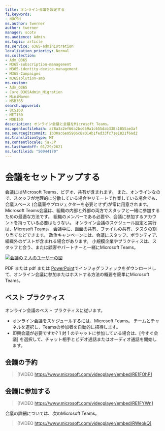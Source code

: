 ```yaml
---
title: オンライン会議を設定する
f1.keywords:
- NOCSH
ms.author: twerner
author: twerner
manager: scotv
ms.audience: Admin
ms.topic: article
ms.service: o365-administration
localization_priority: Normal
ms.collection:
- Adm_O365
- M365-subscription-management
- M365-identity-device-management
- M365-Campaigns
- m365solution-smb
ms.custom:
- Adm_O365
- Core_O365Admin_Migration
- MiniMaven
- MSB365
search.appverid:
- BCS160
- MET150
- MOE150
description: オンライン会議と会議をMicrosoft Teams。
ms.openlocfilehash: a78a3a2ef66a2bc659a1c655dab338a1055ae3af
ms.sourcegitcommit: 1b30ac6e05906c8a014b1fed33fc71e1821f6ad2
ms.translationtype: MT
ms.contentlocale: ja-JP
ms.lasthandoff: 01/29/2021
ms.locfileid: "50044170"
---
```

# <a name="set-up-meetings"></a>会議をセットアップする

会議にはMicrosoft Teams、ビデオ、共有が含まれます。 また、オンラインなので、スタッフが地理的に分散している場合やリモートで作業している場合でも、会議スペース (会議室やプロジェクターを必要とせず)が常に用意されます。 Microsoft Teams会議は、組織の内部と外部の両方でスタッフと一緒に参加するための最適な方法です。 組織のメンバーである必要や、会議に参加するアカウントを持っている必要はもうない。 オンライン会議のスケジュール設定と実行は、Microsoft Teams。 会議中に、画面の共有、ファイルの共有、タスクの割り当てなどできます。 政治キャンペーンには、会議にスタッフ、ボランティア、組織外のゲストが含まれる場合があります。 小規模企業やプラクティスは、スタッフと会う、または顧客やパートナーと一緒にMicrosoft Teams。

[![会議の 2 人のユーザーの図](../media/HostOnlineMeeting-thumb-358x201.png)](https://go.microsoft.com/fwlink/?linkid=2078712)

PDF または pdf または[](https://go.microsoft.com/fwlink/?linkid=2079515) [PowerPoint](https://go.microsoft.com/fwlink/?linkid=2078712)でインフォグラフィックをダウンロードして、オンライン会議に参加またはホストする方法の概要を簡単にMicrosoft Teams。

## <a name="best-practices"></a>ベスト プラクティス

オンライン会議のベスト プラクティスに従います。

- オンライン会議をスケジュールするには、Microsoft Teams。 チームとチャネルを選択し、Teamsの参加者を自動的に招待します。
- 即興会議が必要ですか? 1 対 1 のチャットに参加している場合は、[今すぐ会議] を選択して、チャット相手とビデオ通話またはオーディオ通話を開始します。

## <a name="schedule-a-meeting"></a>会議の予約

> [!VIDEO https://www.microsoft.com/videoplayer/embed/RE1FOhP]

## <a name="join-a-meeting"></a>会議に参加する

> [!VIDEO https://www.microsoft.com/videoplayer/embed/RE1FYWn]

会議の詳細については、次のMicrosoft Teams。

> [!VIDEO https://www.microsoft.com/videoplayer/embed/RWeokQ]
